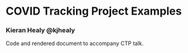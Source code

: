 # COVID Tracking Project Examples

### Kieran Healy @kjhealy

Code and rendered document to accompany CTP talk.
